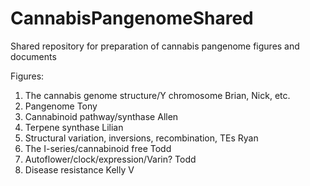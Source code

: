 # CannabisPangenomeShared
Shared repository for preparation of cannabis pangenome figures and documents

Figures:
1. The cannabis genome structure/Y chromosome Brian, Nick, etc.
1. Pangenome Tony
1. Cannabinoid pathway/synthase Allen
1. Terpene synthase Lilian
1. Structural variation, inversions, recombination, TEs Ryan
1. The I-series/cannabinoid free Todd
1. Autoflower/clock/expression/Varin? Todd
1. Disease resistance Kelly V

